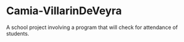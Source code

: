 # Camia-VillarinDeVeyra
A school project involving a program that will check for attendance of students.
